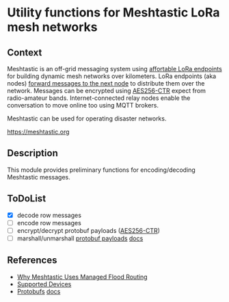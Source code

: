 # Utility functions for Meshtastic LoRa mesh networks

## Context

Meshtastic is an off-grid messaging system using [affortable LoRa endpoints](https://meshtastic.org/docs/hardware/devices) for building dynamic mesh networks over kilometers. LoRa endpoints (aka nodes) [forward messages to the next node](https://meshtastic.org/blog/why-meshtastic-uses-managed-flood-routing/) to distribute them over the network. Messages can be encrypted using [AES256-CTR](https://meshtastic.org/docs/overview/encryption/) expect from radio-amateur bands. Internet-connected relay nodes enable the conversation to move online too using MQTT brokers.

Meshtastic can be used for operating disaster networks.

https://meshtastic.org

## Description

This module provides preliminary functions for encoding/decoding Meshtastic messages.

## ToDoList

* [x] decode row messages
* [ ] encode row messages
* [ ] encrypt/decrypt protobuf payloads ([AES256-CTR](https://doc.riot-os.org/ctr_8h.html#details))
* [ ] marshall/unmarshall [protobuf payloads](https://github.com/meshtastic/protobufs/tree/master/meshtastic) [docs](https://buf.build/meshtastic/protobufs/docs/main:meshtastic#)

## References

* [Why Meshtastic Uses Managed Flood Routing](https://meshtastic.org/blog/why-meshtastic-uses-managed-flood-routing/)
* [Supported Devices](https://meshtastic.org/docs/hardware/devices/)
* [Protobufs](https://github.com/meshtastic/protobufs/tree/master/meshtastic) [docs](https://buf.build/meshtastic/protobufs/docs/main:meshtastic#)
